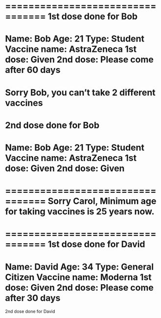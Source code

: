 =================================
1st dose done for Bob
=================================
Name: Bob Age: 21 Type: Student
Vaccine name: AstraZeneca
1st dose: Given
2nd dose: Please come after 60 days
=================================
Sorry Bob, you can’t take 2 different vaccines
=================================
2nd dose done for Bob
=================================
Name: Bob Age: 21 Type: Student
Vaccine name: AstraZeneca
1st dose: Given
2nd dose: Given
=================================
=================================
Sorry Carol, Minimum age for taking vaccines is
25 years now.
=================================
=================================
1st dose done for David
=================================
Name: David Age: 34 Type: General Citizen
Vaccine name: Moderna
1st dose: Given
2nd dose: Please come after 30 days
=================================
2nd dose done for David
